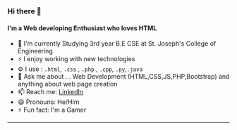 
<!--
**AE-Emmanuel/AE-Emmanuel** is a ✨ _special_ ✨ repository because its `Emmanuel/README.md` (this file) appears on your GitHub profile.

Here are some ideas to get you started:

- 🔭 I’m currently working on ...
- 🌱 I’m currently learning ...
- 👯 I’m looking to collaborate on ...
- 🤔 I’m looking for help with ...
- 💬 Ask me about ...
- 📫 How to reach me: ...
- 😄 Pronouns: ...
- ⚡ Fun fact: ...
-->

### Hi there 👋


#### I'm a Web developing Enthusiast who loves HTML 

- 🏢 I'm currently Studying 3rd year B.E CSE at St. Joseph's College of Engineering
- ⚡️ I enjoy working with new technologies
- ⚙️ I use : `.html`, `.css` , `.php` , `.cpp`, `.py`,`.java`
- 💬 Ask me about ... Web Development (HTML,CSS,JS,PHP,Bootstrap) and anything about web page creation
- 📫 Reach me: [LinkedIn](https://www.linkedin.com/in/sam-emmanuel-1b0397247/)
- 😄 Pronouns: He/Him
- ⚡️ Fun fact: I'm a Gamer 

---
